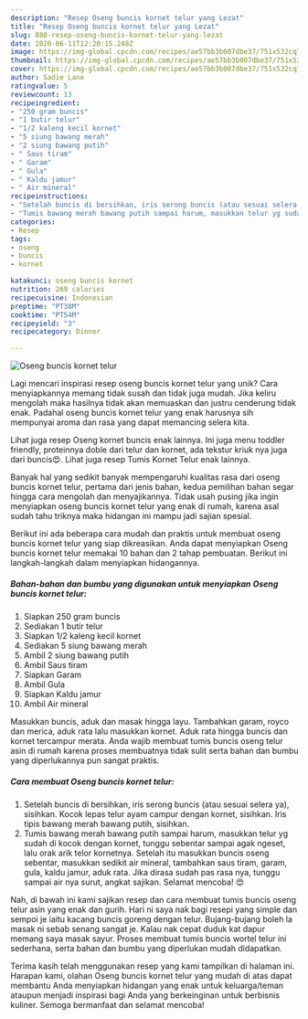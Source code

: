 ```yaml
---
description: "Resep Oseng buncis kornet telur yang Lezat"
title: "Resep Oseng buncis kornet telur yang Lezat"
slug: 880-resep-oseng-buncis-kornet-telur-yang-lezat
date: 2020-06-11T12:20:15.248Z
image: https://img-global.cpcdn.com/recipes/ae57bb3b007dbe37/751x532cq70/oseng-buncis-kornet-telur-foto-resep-utama.jpg
thumbnail: https://img-global.cpcdn.com/recipes/ae57bb3b007dbe37/751x532cq70/oseng-buncis-kornet-telur-foto-resep-utama.jpg
cover: https://img-global.cpcdn.com/recipes/ae57bb3b007dbe37/751x532cq70/oseng-buncis-kornet-telur-foto-resep-utama.jpg
author: Sadie Lane
ratingvalue: 5
reviewcount: 13
recipeingredient:
- "250 gram buncis"
- "1 butir telur"
- "1/2 kaleng kecil kornet"
- "5 siung bawang merah"
- "2 siung bawang putih"
- " Saus tiram"
- " Garam"
- " Gula"
- " Kaldu jamur"
- " Air mineral"
recipeinstructions:
- "Setelah buncis di bersihkan, iris serong buncis (atau sesuai selera ya), sisihkan. Kocok lepas telur ayam campur dengan kornet, sisihkan. Iris tipis bawang merah bawang putih, sisihkan."
- "Tumis bawang merah bawang putih sampai harum, masukkan telur yg sudah di kocok dengan kornet, tunggu sebentar sampai agak ngeset, lalu orak arik telor kornetnya. Setelah itu masukkan buncis oseng sebentar, masukkan sedikit air mineral, tambahkan saus tiram, garam, gula, kaldu jamur, aduk rata. Jika dirasa sudah pas rasa nya, tunggu sampai air nya surut, angkat sajikan. Selamat mencoba! 😍"
categories:
- Resep
tags:
- oseng
- buncis
- kornet

katakunci: oseng buncis kornet 
nutrition: 269 calories
recipecuisine: Indonesian
preptime: "PT38M"
cooktime: "PT54M"
recipeyield: "3"
recipecategory: Dinner

---
```



![Oseng buncis kornet telur](https://img-global.cpcdn.com/recipes/ae57bb3b007dbe37/751x532cq70/oseng-buncis-kornet-telur-foto-resep-utama.jpg)

Lagi mencari inspirasi resep oseng buncis kornet telur yang unik? Cara menyiapkannya memang tidak susah dan tidak juga mudah. Jika keliru mengolah maka hasilnya tidak akan memuaskan dan justru cenderung tidak enak. Padahal oseng buncis kornet telur yang enak harusnya sih mempunyai aroma dan rasa yang dapat memancing selera kita.

Lihat juga resep Oseng kornet buncis enak lainnya. Ini juga menu toddler friendly, proteinnya doble dari telur dan kornet, ada tekstur kriuk nya juga dari buncis😍. Lihat juga resep Tumis Kornet Telur enak lainnya.

Banyak hal yang sedikit banyak mempengaruhi kualitas rasa dari oseng buncis kornet telur, pertama dari jenis bahan, kedua pemilihan bahan segar hingga cara mengolah dan menyajikannya. Tidak usah pusing jika ingin menyiapkan oseng buncis kornet telur yang enak di rumah, karena asal sudah tahu triknya maka hidangan ini mampu jadi sajian spesial.


Berikut ini ada beberapa cara mudah dan praktis untuk membuat oseng buncis kornet telur yang siap dikreasikan. Anda dapat menyiapkan Oseng buncis kornet telur memakai 10 bahan dan 2 tahap pembuatan. Berikut ini langkah-langkah dalam menyiapkan hidangannya.

<!--inarticleads1-->

##### Bahan-bahan dan bumbu yang digunakan untuk menyiapkan Oseng buncis kornet telur:

1. Siapkan 250 gram buncis
1. Sediakan 1 butir telur
1. Siapkan 1/2 kaleng kecil kornet
1. Sediakan 5 siung bawang merah
1. Ambil 2 siung bawang putih
1. Ambil  Saus tiram
1. Siapkan  Garam
1. Ambil  Gula
1. Siapkan  Kaldu jamur
1. Ambil  Air mineral


Masukkan buncis, aduk dan masak hingga layu. Tambahkan garam, royco dan merica, aduk rata lalu masukkan kornet. Aduk rata hingga buncis dan kornet tercampur merata. Anda wajib membuat tumis buncis oseng telur asin di rumah karena proses membuatnya tidak sulit serta bahan dan bumbu yang diperlukannya pun sangat praktis. 

<!--inarticleads2-->

##### Cara membuat Oseng buncis kornet telur:

1. Setelah buncis di bersihkan, iris serong buncis (atau sesuai selera ya), sisihkan. Kocok lepas telur ayam campur dengan kornet, sisihkan. Iris tipis bawang merah bawang putih, sisihkan.
1. Tumis bawang merah bawang putih sampai harum, masukkan telur yg sudah di kocok dengan kornet, tunggu sebentar sampai agak ngeset, lalu orak arik telor kornetnya. Setelah itu masukkan buncis oseng sebentar, masukkan sedikit air mineral, tambahkan saus tiram, garam, gula, kaldu jamur, aduk rata. Jika dirasa sudah pas rasa nya, tunggu sampai air nya surut, angkat sajikan. Selamat mencoba! 😍


Nah, di bawah ini kami sajikan resep dan cara membuat tumis buncis oseng telur asin yang enak dan gurih. Hari ni saya nak bagi resepi yang simple dan sempoi je iaitu kacang buncis goreng dengan telur. Bujang-bujang boleh la masak ni sebab senang sangat je. Kalau nak cepat duduk kat dapur memang saya masak sayur. Proses membuat tumis buncis wortel telur ini sederhana, serta bahan dan bumbu yang diperlukan mudah didapatkan. 

Terima kasih telah menggunakan resep yang kami tampilkan di halaman ini. Harapan kami, olahan Oseng buncis kornet telur yang mudah di atas dapat membantu Anda menyiapkan hidangan yang enak untuk keluarga/teman ataupun menjadi inspirasi bagi Anda yang berkeinginan untuk berbisnis kuliner. Semoga bermanfaat dan selamat mencoba!
